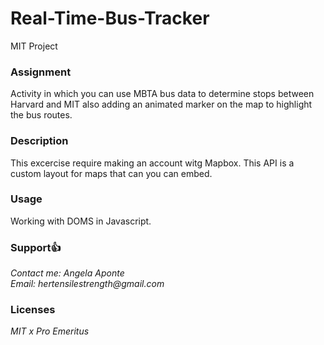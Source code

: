 # Real-Time-Bus-Tracker
MIT Project 

### **Assignment** <br>
Activity in which you can use MBTA bus data to determine stops between Harvard and MIT also adding an animated marker on the map to highlight the bus routes.
<br>
### **Description**<br>
This excercise require making an account witg Mapbox. This API is a custom layout for maps that can you can embed.
<br>
### **Usage**<br>
Working with DOMS in Javascript.
<br>
### **Support**:+1:<br>
_Contact me: Angela Aponte <br>
Email: hertensilestrength@gmail.com_
<br>
### **Licenses**<br>
_MIT x Pro Emeritus_
<br>
